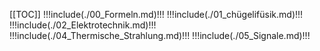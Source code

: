 [[TOC]]
!!!include(./00_Formeln.md)!!!
!!!include(./01_chügelifüsik.md)!!!
!!!include(./02_Elektrotechnik.md)!!!
!!!include(./04_Thermische_Strahlung.md)!!!
!!!include(./05_Signale.md)!!!